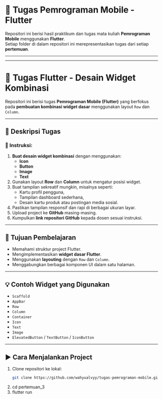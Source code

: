 # 📱 Tugas Pemrograman Mobile - Flutter

Repositori ini berisi hasil praktikum dan tugas mata kuliah **Pemrograman Mobile** menggunakan **Flutter**.  
Setiap folder di dalam repositori ini merepresentasikan tugas dari setiap **pertemuan**.

---


---

# 📱 Tugas Flutter - Desain Widget Kombinasi

Repositori ini berisi tugas **Pemrograman Mobile (Flutter)** yang berfokus pada **pembuatan kombinasi widget dasar** menggunakan layout `Row` dan `Column`.

---

## 🧩 Deskripsi Tugas

### 📝 Instruksi:
1. **Buat desain widget kombinasi** dengan menggunakan:
   - **Icon**
   - **Button**
   - **Image**
   - **Text**
2. Gunakan layout **Row** dan **Column** untuk mengatur posisi widget.
3. Buat tampilan sekreatif mungkin, misalnya seperti:
   - Kartu profil pengguna,
   - Tampilan dashboard sederhana,
   - Desain kartu produk atau postingan media sosial.
4. Pastikan tampilan responsif dan rapi di berbagai ukuran layar.
5. Upload project ke **GitHub** masing-masing.
6. Kumpulkan **link repositori GitHub** kepada dosen sesuai instruksi.

---

## 🧠 Tujuan Pembelajaran
- Memahami struktur project Flutter.
- Mengimplementasikan **widget dasar Flutter**.
- Menggunakan **layouting** dengan `Row` dan `Column`.
- Menggabungkan berbagai komponen UI dalam satu halaman.

---

## 💡 Contoh Widget yang Digunakan
- `Scaffold`
- `AppBar`
- `Row`
- `Column`
- `Container`
- `Icon`
- `Text`
- `Image`
- `ElevatedButton` / `TextButton` / `IconButton`

---

## ▶️ Cara Menjalankan Project
1. Clone repositori ke lokal:
   ```bash
   git clone https://github.com/wahyualvyy/tugas-pemrograman-mobile.git
2. cd pertemuan_3
3. flutter run
